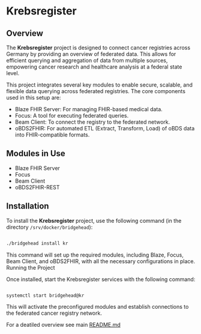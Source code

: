 # Krebsregister
## Overview

The **Krebsregister** project is designed to connect cancer registries across Germany by providing an overview of federated data. This allows for efficient querying and aggregation of data from multiple sources, empowering cancer research and healthcare analysis at a federal state level.

This project integrates several key modules to enable secure, scalable, and flexible data querying across federated registries. The core components used in this setup are:

- Blaze FHIR Server: For managing FHIR-based medical data.
- Focus: A tool for executing federated queries.
- Beam Client: To connect the registry to the federated network.
- oBDS2FHIR: For automated ETL (Extract, Transform, Load) of oBDS data into FHIR-compatible formats.

## Modules in Use
- Blaze FHIR Server
- Focus
- Beam Client
- oBDS2FHIR-REST

## Installation

To install the **Krebsregister** project, use the following command (in the directory ```/srv/docker/bridgehead```):
```bash

./bridgehead install kr
```
This command will set up the required modules, including Blaze, Focus, Beam Client, and oBDS2FHIR, with all the necessary configurations in place.
Running the Project

Once installed, start the Krebsregister services with the following command:

```bash

systemctl start bridgehead@kr
```
This will activate the preconfigured modules and establish connections to the federated cancer registry network.

For a deatiled overview see main [README.md](../README.md)
